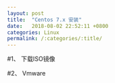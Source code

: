 ```yaml
---
layout: post
title:  "Centos 7.x 安装"
date:   2018-08-02 22:52:11 +0800
categories: Linux
permalink: /:categories/:title/
---
```

#1、 下载ISO镜像

#2、 Vmware
